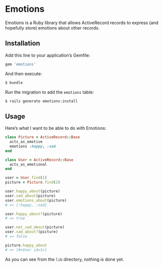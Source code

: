 # Emotions

Emotions is a Ruby library that allows ActiveRecord records to express (and hopefully store) emotions about other records.

## Installation

Add this line to your application’s Gemfile:

```ruby
gem 'emotions'
```

And then execute:

```bash
$ bundle
```

Run the migration to add the `emotions` table:

```bash
$ rails generate emotions:install
```

## Usage

Here’s what I want to be able to do with Emotions:

```ruby
class Picture < ActiveRecord::Base
  acts_as_emotive
  emotions :happy, :sad
end

class User < ActiveRecord::Base
  acts_as_emotional
end

user = User.find(1)
picture = Picture.find(2)

user.happy_about(picture)
user.sad_about(picture)
user.emotions_about(picture)
# => [:happy, :sad]

user.happy_about?(picture)
# => true

user.not_sad_about(picture)
user.sad_about?(picture)
# => false

picture.happy_about
# => [#<User id=1>]
```

As you can see from the `lib` directory, nothing is done yet.
